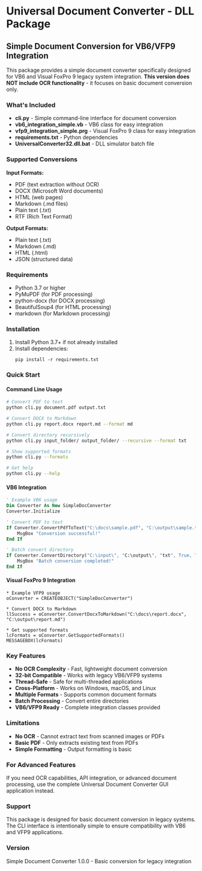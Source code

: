 # Universal Document Converter - DLL Package

## Simple Document Conversion for VB6/VFP9 Integration

This package provides a simple document converter specifically designed for VB6 and Visual FoxPro 9 legacy system integration. **This version does NOT include OCR functionality** - it focuses on basic document conversion only.

### What's Included

- **cli.py** - Simple command-line interface for document conversion
- **vb6_integration_simple.vb** - VB6 class for easy integration
- **vfp9_integration_simple.prg** - Visual FoxPro 9 class for easy integration
- **requirements.txt** - Python dependencies
- **UniversalConverter32.dll.bat** - DLL simulator batch file

### Supported Conversions

**Input Formats:**
- PDF (text extraction without OCR)
- DOCX (Microsoft Word documents)
- HTML (web pages)
- Markdown (.md files)
- Plain text (.txt)
- RTF (Rich Text Format)

**Output Formats:**
- Plain text (.txt)
- Markdown (.md)
- HTML (.html)
- JSON (structured data)

### Requirements

- Python 3.7 or higher
- PyMuPDF (for PDF processing)
- python-docx (for DOCX processing)
- BeautifulSoup4 (for HTML processing)
- markdown (for Markdown processing)

### Installation

1. Install Python 3.7+ if not already installed
2. Install dependencies:
   ```
   pip install -r requirements.txt
   ```

### Quick Start

#### Command Line Usage

```bash
# Convert PDF to text
python cli.py document.pdf output.txt

# Convert DOCX to Markdown
python cli.py report.docx report.md --format md

# Convert directory recursively
python cli.py input_folder/ output_folder/ --recursive --format txt

# Show supported formats
python cli.py --formats

# Get help
python cli.py --help
```

#### VB6 Integration

```vb
' Example VB6 usage
Dim Converter As New SimpleDocConverter
Converter.Initialize

' Convert PDF to text
If Converter.ConvertPdfToText("C:\docs\sample.pdf", "C:\output\sample.txt") Then
    MsgBox "Conversion successful!"
End If

' Batch convert directory
If Converter.ConvertDirectory("C:\input\", "C:\output\", "txt", True, True) Then
    MsgBox "Batch conversion completed!"
End If
```

#### Visual FoxPro 9 Integration

```foxpro
* Example VFP9 usage
oConverter = CREATEOBJECT("SimpleDocConverter")

* Convert DOCX to Markdown
llSuccess = oConverter.ConvertDocxToMarkdown("C:\docs\report.docx", "C:\output\report.md")

* Get supported formats
lcFormats = oConverter.GetSupportedFormats()
MESSAGEBOX(lcFormats)
```

### Key Features

- **No OCR Complexity** - Fast, lightweight document conversion
- **32-bit Compatible** - Works with legacy VB6/VFP9 systems
- **Thread-Safe** - Safe for multi-threaded applications
- **Cross-Platform** - Works on Windows, macOS, and Linux
- **Multiple Formats** - Supports common document formats
- **Batch Processing** - Convert entire directories
- **VB6/VFP9 Ready** - Complete integration classes provided

### Limitations

- **No OCR** - Cannot extract text from scanned images or PDFs
- **Basic PDF** - Only extracts existing text from PDFs
- **Simple Formatting** - Output formatting is basic

### For Advanced Features

If you need OCR capabilities, API integration, or advanced document processing, use the complete Universal Document Converter GUI application instead.

### Support

This package is designed for basic document conversion in legacy systems. The CLI interface is intentionally simple to ensure compatibility with VB6 and VFP9 applications.

### Version

Simple Document Converter 1.0.0 - Basic conversion for legacy integration
